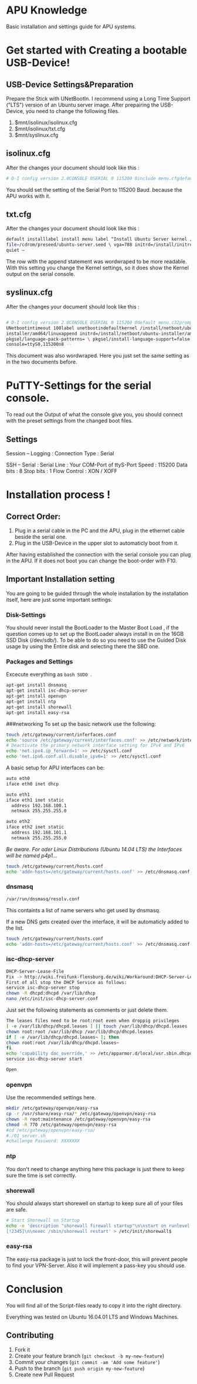 APU Knowledge
=============
Basic installation and settings guide for APU systems.

Get started with Creating a bootable USB-Device!
================================================

## USB-Device Settings&Preparation

Prepare the Stick with UNetBootIn. 
I recommend using a Long Time Support ("LTS") version of an Ubuntu server image.
After prepairing the USB-Device, you need to change the following files.

1. $mnt/isolinux/isolinux.cfg
2. $mnt/isolinux/txt.cfg
3. $mnt/syslinux.cfg

## isolinux.cfg


After the changes your document should look like this : 

```bash
# D-I config version 2.0CONSOLE 0SERIAL 0 115200 0include menu.cfgdefault vesamenu.c32prompt 0timeout 0
```
You should set the setting of the Serial Port to 115200 Baud. because the APU works with it.

## txt.cfg

After the changes your document should look like this : 

```bash
default installlabel install menu label ^Install Ubuntu Server kernel /install/vmlinuz append
file=/cdrom/preseed/ubuntu-server.seed \ vga=788 initrd=/install/initrd.gz -- \ console=ttyS0,115200n8
quiet –
```
The row with the append statement was wordwraped to be more readable. 
With this setting you change the Kernel settings, so it does show the Kernel output on the serial console.


## syslinux.cfg

After the changes your document should look like this : 

```bash

# D-I config version 2.0CONSOLE 0SERIAL 0 115200 0default menu.c32prompt 0menu title
UNetbootintimeout 100label unetbootindefaultkernel /install/netboot/ubuntu-
installer/amd64/linuxappend initrd=/install/netboot/ubuntu-installer/amd64/initrd.gz \ tasks=standard
pkgsel/language-pack-patterns= \ pkgsel/install-language-support=false vga=788 -- \
console=ttyS0,115200n8 --
```

This document was also wordwraped.
Here you just set the same setting as in the two documents before.


PuTTY-Settings for the serial console.
======================================

To read out the Output of what the console give you, you should connect with the preset settings
from the changed boot files.

## Settings

Session – Logging :
Connection Type : Serial

SSH – Serial :
Serial Line : Your COM-Port of ttyS-Port
Speed : 115200
Data bits : 8
Stop bits : 1
Flow Control : XON / XOFF

Installation process !
======================
 
## Correct Order:
 
1. Plug in a serial cable in the PC and the APU, plug in the ethernet cable beside the serial one.
2. Plug in the USB-Device in the upper slot to automaticly boot from it.

After having established the connection with the serial console you can plug in the APU.
If it does not boot you can change the boot-order with F10.

## Important Installation setting

You are going to be guided through the whole installation by the installation itself, here are just some 
important settings.

### Disk-Settings

You should never install the BootLoader to the Master Boot Load , if the question comes up to set up the
BootLoader always install in on the 16GB SSD Disk (/dev/sdb/).
To be able to do so you need to use the Guided Disk usage by using the Entire disk and selecting there the
SBD one.

### Packages and Settings

Excecute everything as ```bash SUDO ```.

```bash
apt-get install dnsmasq
apt-get install isc-dhcp-server
apt-get install openvpn
apt-get install ntp
apt-get install shorewall
apt-get install easy-rsa

```

###networking
To set up the basic network use the following:

```bash
touch /etc/gateway/current/inferfaces.conf
echo 'source /etc/gateway/current/interfaces.conf' >> /etc/network/interfaces
# Deactivate the primary network interface setting for IPv4 and IPv6
echo 'net.ipv4.ip_forward=1' >> /etc/sysctl.conf
echo 'net.ipv6.conf.all.disable_ipv6=1' >> /etc/sysctl.conf
```

A basic setup for APU interfaces can be:

```bash
auto eth0
iface eth0 inet dhcp

auto eth1
iface eth1 inet static
  address 192.168.100.1
  netmask 255.255.255.0

auto eth2
iface eth2 inet static
  address 192.168.101.1
  netmask 255.255.255.0
```

*Be aware. For oder Linux Distributions (Ubuntu 14.04 LTS) the Interfaces will be named p4p1...*

```bash
touch /etc/gateway/current/hosts.conf
echo 'addn-hosts=/etc/gateway/current/hosts.conf' >> /etc/dnsmasq.conf
```

### dnsmasq
```bash
/var/run/dnsmasq/resolv.conf 
```
This containts a list of name servers who get used by dnsmasq.

If a new DNS gets created over the interface, it will be automaticly added to the list.

```bash
touch /etc/gateway/current/hosts.conf
echo 'addn-hosts=/etc/gateway/current/hosts.conf' >> /etc/dnsmasq.conf
```
### isc-dhcp-server

```bash
DHCP-Server-Lease-File
Fix -> http://wiki.freifunk-flensburg.de/wiki/Workaround:DHCP-Server-Lease-File
First of all stop the DHCP Service as follows:
service isc-dhcp-server stop
chown -R dhcpd:dhcpd /var/lib/dhcp
nano /etc/init/isc-dhcp-server.conf
```

Just set the following statements as comments or just delete them.

```bash
The leases files need to be root:root even when droppig privileges
[ -e /var/lib/dhcp/dhcpd.leases ] || touch /var/lib/dhcp/dhcpd.leases
chown root:root /var/lib/dhcp /var/lib/dhcp/dhcpd.leases
if [ -e /var/lib/dhcp/dhcpd.leases~ ]; then
chown root:root /var/lib/dhcp/dhcpd.leases~
fi
echo 'capability dac_override,' >> /etc/apparmor.d/local/usr.sbin.dhcpdservice apparmor reload
service isc-dhcp-server start

Open
```

### openvpn

Use the recommended settings here. 

```bash
mkdir /etc/gateway/openvpn/easy-rsa
cp -r /usr/share/easy-rsa/* /etc/gateway/openvpn/easy-rsa
chown -R root:maintenance /etc/gateway/openvpn/easy-rsa
chmod -R 770 /etc/gateway/openvpn/easy-rsa
#cd /etc/gateway/openvpn/easy-rsa/
#./01_server.sh
#challenge Password: XXXXXXX
```
### ntp

You don't need to change anything here this package is just there to keep sure the time is set correctly.

### shorewall

You should always start shorewell on startup to keep sure all of your files are safe.

```bash
# Start Shorewall on Startup
echo -e 'description "shorewall firewall startup"\n\nstart on runlevel [2345]\nstop on runlevel
[!2345]\n\nexec /sbin/shorewall restart' > /etc/init/shorewall$
```

### easy-rsa

The easy-rsa package is just to lock the front-door, this will prevent people to find your VPN-Server.
Also it will implement a pass-key you should use.

Conclusion 
==========

You will find all of the Script-files ready to copy it into the right directory.

Everything was tested on Ubuntu 16.04.01 LTS and Windows Machines.

## Contributing

1. Fork it
2. Create your feature branch (`git checkout -b my-new-feature`)
3. Commit your changes (`git commit -am 'Add some feature'`)
4. Push to the branch (`git push origin my-new-feature`)
5. Create new Pull Request




 
 
